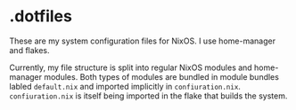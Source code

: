 # .dotfiles

These are my system configuration files for NixOS.
I use home-manager and flakes.

Currently, my file structure is split into  regular NixOS modules and home-manager modules.
Both types of modules are bundled in module bundles labled `default.nix` and imported implicitly in `confiuration.nix`.
`confiuration.nix` is itself being imported in the flake that builds the system.
